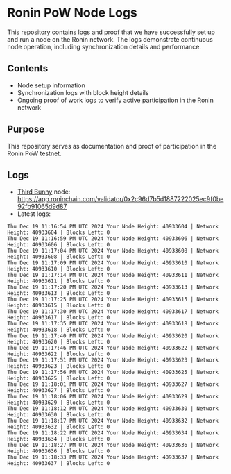 # Ronin PoW Node Logs

This repository contains logs and proof that we have successfully set up and run a node on the Ronin network. The logs demonstrate continuous node operation, including synchronization details and performance.

## Contents

- Node setup information
- Synchronization logs with block height details
- Ongoing proof of work logs to verify active participation in the Ronin network

## Purpose

This repository serves as documentation and proof of participation in the Ronin PoW testnet.

## Logs

- [Third Bunny](https://thirdbunny.xyz/) node: https://app.roninchain.com/validator/0x2c96d7b5d1887222025ec9f0be92fb91065d9d87
- Latest logs:
```
Thu Dec 19 11:16:54 PM UTC 2024 Your Node Height: 40933604 | Network Height: 40933604 | Blocks Left: 0
Thu Dec 19 11:16:59 PM UTC 2024 Your Node Height: 40933606 | Network Height: 40933606 | Blocks Left: 0
Thu Dec 19 11:17:04 PM UTC 2024 Your Node Height: 40933608 | Network Height: 40933608 | Blocks Left: 0
Thu Dec 19 11:17:09 PM UTC 2024 Your Node Height: 40933610 | Network Height: 40933610 | Blocks Left: 0
Thu Dec 19 11:17:14 PM UTC 2024 Your Node Height: 40933611 | Network Height: 40933611 | Blocks Left: 0
Thu Dec 19 11:17:20 PM UTC 2024 Your Node Height: 40933613 | Network Height: 40933613 | Blocks Left: 0
Thu Dec 19 11:17:25 PM UTC 2024 Your Node Height: 40933615 | Network Height: 40933615 | Blocks Left: 0
Thu Dec 19 11:17:30 PM UTC 2024 Your Node Height: 40933617 | Network Height: 40933617 | Blocks Left: 0
Thu Dec 19 11:17:35 PM UTC 2024 Your Node Height: 40933618 | Network Height: 40933618 | Blocks Left: 0
Thu Dec 19 11:17:40 PM UTC 2024 Your Node Height: 40933620 | Network Height: 40933620 | Blocks Left: 0
Thu Dec 19 11:17:46 PM UTC 2024 Your Node Height: 40933622 | Network Height: 40933622 | Blocks Left: 0
Thu Dec 19 11:17:51 PM UTC 2024 Your Node Height: 40933623 | Network Height: 40933623 | Blocks Left: 0
Thu Dec 19 11:17:56 PM UTC 2024 Your Node Height: 40933625 | Network Height: 40933625 | Blocks Left: 0
Thu Dec 19 11:18:01 PM UTC 2024 Your Node Height: 40933627 | Network Height: 40933627 | Blocks Left: 0
Thu Dec 19 11:18:06 PM UTC 2024 Your Node Height: 40933629 | Network Height: 40933629 | Blocks Left: 0
Thu Dec 19 11:18:12 PM UTC 2024 Your Node Height: 40933630 | Network Height: 40933630 | Blocks Left: 0
Thu Dec 19 11:18:17 PM UTC 2024 Your Node Height: 40933632 | Network Height: 40933632 | Blocks Left: 0
Thu Dec 19 11:18:22 PM UTC 2024 Your Node Height: 40933634 | Network Height: 40933634 | Blocks Left: 0
Thu Dec 19 11:18:27 PM UTC 2024 Your Node Height: 40933636 | Network Height: 40933636 | Blocks Left: 0
Thu Dec 19 11:18:33 PM UTC 2024 Your Node Height: 40933637 | Network Height: 40933637 | Blocks Left: 0
```
